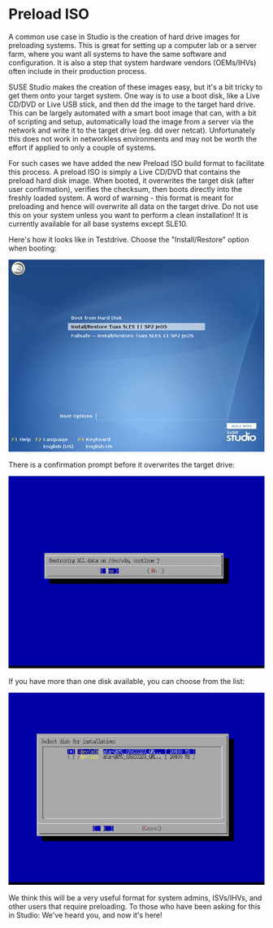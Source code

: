 # Preload ISO

A common use case in Studio is the creation of hard drive images for preloading
systems. This is great for setting up a computer lab or a server farm,
where you want all systems to have the same software and configuration. It is
also a step that system hardware vendors (OEMs/IHVs) often include in their
production process.

SUSE Studio makes the creation of these images easy, but it's a bit tricky
to get them onto your target system. One way is to use a boot disk, like a Live
CD/DVD or Live USB stick, and then dd the image to the target hard drive. This
can be largely automated with a smart boot image that can, with a
bit of scripting and setup, automatically load the image from a server via the
network and write it to the target drive (eg. dd over netcat). Unfortunately
this does not work in networkless environments and may not be worth the effort
if applied to only a couple of systems.

For such cases we have added the new Preload ISO build format to facilitate this
process. A preload ISO is simply a Live CD/DVD that contains the preload hard
disk image. When booted, it overwrites the target disk (after user
confirmation), verifies the checksum, then boots directly into the freshly
loaded system. A word of warning - this format is meant for preloading and hence
will overwrite all data on the target drive. Do not use this on your system
unless you want to perform a clean installation! It is currently available for
all base systems except SLE10.

Here's how it looks like in Testdrive. Choose the "Install/Restore" option when
booting:

![Grub screen of Preload ISO](preload-grub.png)

There is a confirmation prompt before it overwrites the target drive:

![Write confirmation dialog of Preload ISO](preload-write.png)

If you have more than one disk available, you can choose from the list:

![Disk choice dialog of Preload ISO](preload-choice.png)

We think this will be a very useful format for system admins, ISVs/IHVs, and
other users that require preloading. To those who have been asking for this in
Studio: We've heard you, and now it's here!

